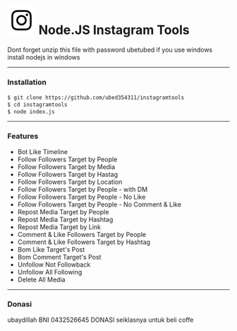 # ![Image](Instagram2016_white-(64px).png) Node.JS Instagram Tools


Dont forget unzip this file with password ubetubed
if you use windows install nodejs in windows

----

### Installation

```
$ git clone https://github.com/ubed354311/instagramtools
$ cd instagramtools
$ node index.js
```

----

### Features

* Bot Like Timeline
* Follow Followers Target by People
* Follow Followers Target by Media
* Follow Followers Target by Hastag
* Follow Followers Target by Location
* Follow Followers Target by People - with DM
* Follow Followers Target by People - No Like
* Follow Followers Target by People - No Comment & Like
* Repost Media Target by People
* Repost Media Target by Hashtag
* Repost Media Target by Link
* Comment & Like Followers Target by People
* Comment & Like Followers Target by Hashtag
* Bom Like Target's Post
* Bom Comment Target's Post
* Unfollow Not Followback
* Unfollow All Following
* Delete All Media

----

### Donasi

ubaydillah BNI 0432526645
DONASI seiklasnya untuk beli coffe
